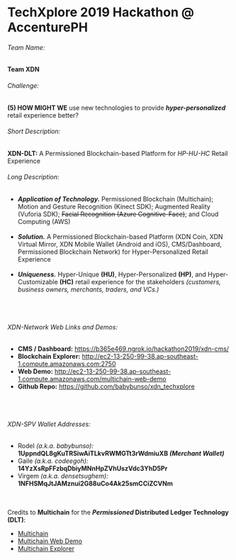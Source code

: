 # TechXplore 2019 Hackathon @ AccenturePH

###### Team Name:  
**Team XDN**


###### Challenge:
**(5) HOW MIGHT WE** use new technologies to provide **_hyper-personalized_** retail experience better?


###### Short Description:
**XDN-DLT:** A Permissioned Blockchain-based Platform for _HP-HU-HC_ Retail Experience


###### Long Description:
- **_Application of Technology._** Permissioned Blockchain (Multichain); Motion and Gesture Recognition (Kinect SDK); Augmented Reality (Vuforia SDK); ~~Facial Recognition (Azure Cognitive-Face)~~; and Cloud Computing (AWS)<br /><br />
- **_Solution._** A Permissioned Blockchain-based Platform (XDN Coin, XDN Virtual Mirror, XDN Mobile Wallet (Android and iOS), CMS/Dashboard, Permissioned Blockchain Network) for Hyper-Personalized Retail Experience<br /><br />
- **_Uniqueness._** Hyper-Unique **(HU)**, Hyper-Personalized **(HP)**, and Hyper-Customizable **(HC)** retail experience for the stakeholders *(customers, business owners, merchants, traders, and VCs.)*

<br /><br />
###### XDN-Network Web Links and Demos:
- **CMS / Dashboard:** <a href="https://b365e469.ngrok.io/hackathon2019/xdn-cms/">https://b365e469.ngrok.io/hackathon2019/xdn-cms/</a>
- **Blockchain Explorer:** <a href="http://ec2-13-250-99-38.ap-southeast-1.compute.amazonaws.com:2750">http://ec2-13-250-99-38.ap-southeast-1.compute.amazonaws.com:2750</a>
- **Web Demo:** <a href="http://ec2-13-250-99-38.ap-southeast-1.compute.amazonaws.com/multichain-web-demo/">http://ec2-13-250-99-38.ap-southeast-1.compute.amazonaws.com/multichain-web-demo</a>
- **Github Repo:** <a href="https://github.com/babybunso/xdn_techxplore">https://github.com/babybunso/xdn_techxplore</a>

<br /><br />
###### XDN-SPV Wallet Addresses:
- Rodel _(a.k.a. babybunso):_ **1UppndQL8gKuTRSiwAiTLkvRWMGTt3rWdmiuXB  _(Merchant Wallet)_**
- Gaile _(a.k.a. codeegoh):_ **14YzXsRpFFzbqDbiyMNnHpZVhUszVdc3YhD5Pr**
- Virgem _(a.k.a. densetsughem):_ **1NFHSMqJtJAMznui2G88uCo4Ak25smCCiZCVNm**

<br /><br />Credits to **Multichain** for the **_Permissioned_ Distributed Ledger Technology (DLT)**:
- <a href="https://www.multichain.com">Multichain</a><br />
- <a href="https://github.com/MultiChain/multichain-web-demo">Multichain Web Demo</a><br />
- <a href="https://github.com/MultiChain/multichain-explorer">Multichain Explorer</a><br />


